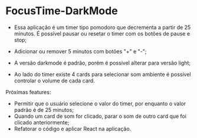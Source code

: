 # FocusTime-DarkMode 

- Essa aplicação é um timer tipo pomodoro que decrementa a partir de 25 minutos. É possível pausar ou resetar o timer com os botões de pause e stop; 

- Adicionar ou remover 5 minutos com botões "+" e "-";
- A versão darkmode é padrão, porém é possivel alterar para versão light;
- Ao lado do timer existe 4 cards para selecionar som ambiente é possível controlar o volume de cada card.

Próxímas features:
- Permitir que o usuário selecione o valor do timer, por enquanto o valor padrão é de 25 minutos; 
- Quando um card de som for clicado, parar o som de outro card que foi clicado anteriormente;
- Refatorar o código e aplicar React na aplicação.

